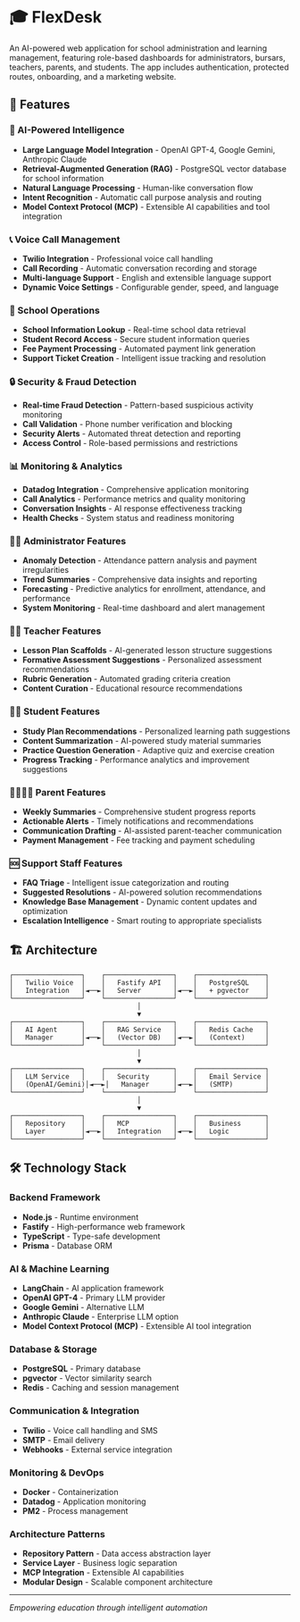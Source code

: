 # 🎓 FlexDesk

An AI-powered web application for school administration and learning management, featuring role-based dashboards for administrators, bursars, teachers, parents, and students. The app includes authentication, protected routes, onboarding, and a marketing website.


## 🚀 Features

### **🤖 AI-Powered Intelligence**
- **Large Language Model Integration** - OpenAI GPT-4, Google Gemini, Anthropic Claude
- **Retrieval-Augmented Generation (RAG)** - PostgreSQL vector database for school information
- **Natural Language Processing** - Human-like conversation flow
- **Intent Recognition** - Automatic call purpose analysis and routing
- **Model Context Protocol (MCP)** - Extensible AI capabilities and tool integration

### **📞 Voice Call Management**
- **Twilio Integration** - Professional voice call handling
- **Call Recording** - Automatic conversation recording and storage
- **Multi-language Support** - English and extensible language support
- **Dynamic Voice Settings** - Configurable gender, speed, and language

### **🏫 School Operations**
- **School Information Lookup** - Real-time school data retrieval
- **Student Record Access** - Secure student information queries
- **Fee Payment Processing** - Automated payment link generation
- **Support Ticket Creation** - Intelligent issue tracking and resolution

### **🔒 Security & Fraud Detection**
- **Real-time Fraud Detection** - Pattern-based suspicious activity monitoring
- **Call Validation** - Phone number verification and blocking
- **Security Alerts** - Automated threat detection and reporting
- **Access Control** - Role-based permissions and restrictions

### **📊 Monitoring & Analytics**
- **Datadog Integration** - Comprehensive application monitoring
- **Call Analytics** - Performance metrics and quality monitoring
- **Conversation Insights** - AI response effectiveness tracking
- **Health Checks** - System status and readiness monitoring

### **👨‍💼 Administrator Features**
- **Anomaly Detection** - Attendance pattern analysis and payment irregularities
- **Trend Summaries** - Comprehensive data insights and reporting
- **Forecasting** - Predictive analytics for enrollment, attendance, and performance
- **System Monitoring** - Real-time dashboard and alert management

### **👩‍🏫 Teacher Features**
- **Lesson Plan Scaffolds** - AI-generated lesson structure suggestions
- **Formative Assessment Suggestions** - Personalized assessment recommendations
- **Rubric Generation** - Automated grading criteria creation
- **Content Curation** - Educational resource recommendations

### **👨‍🎓 Student Features**
- **Study Plan Recommendations** - Personalized learning path suggestions
- **Content Summarization** - AI-powered study material summaries
- **Practice Question Generation** - Adaptive quiz and exercise creation
- **Progress Tracking** - Performance analytics and improvement suggestions

### **👨‍👩‍👧‍👦 Parent Features**
- **Weekly Summaries** - Comprehensive student progress reports
- **Actionable Alerts** - Timely notifications and recommendations
- **Communication Drafting** - AI-assisted parent-teacher communication
- **Payment Management** - Fee tracking and payment scheduling

### **🆘 Support Staff Features**
- **FAQ Triage** - Intelligent issue categorization and routing
- **Suggested Resolutions** - AI-powered solution recommendations
- **Knowledge Base Management** - Dynamic content updates and optimization
- **Escalation Intelligence** - Smart routing to appropriate specialists

## 🏗️ Architecture

```
┌─────────────────┐    ┌─────────────────┐    ┌─────────────────┐
│   Twilio Voice  │    │   Fastify API   │    │   PostgreSQL    │
│   Integration   │◄──►│   Server        │◄──►│   + pgvector    │
└─────────────────┘    └─────────────────┘    └─────────────────┘
                                │
                                ▼
┌─────────────────┐    ┌─────────────────┐    ┌─────────────────┐
│   AI Agent      │    │   RAG Service   │    │   Redis Cache   │
│   Manager       │◄──►│   (Vector DB)   │◄──►│   (Context)     │
└─────────────────┘    └─────────────────┘    └─────────────────┘
                                │
                                ▼
┌─────────────────┐    ┌─────────────────┐    ┌─────────────────┐
│   LLM Service   │    │   Security      │    │   Email Service │
│   (OpenAI/Gemini)│◄──►│   Manager      │◄──►│   (SMTP)        │
└─────────────────┘    └─────────────────┘    └─────────────────┘
                                │
                                ▼
┌─────────────────┐    ┌─────────────────┐    ┌─────────────────┐
│   Repository    │    │   MCP           │    │   Business      │
│   Layer         │◄──►│   Integration   │◄──►│   Logic         │
└─────────────────┘    └─────────────────┘    └─────────────────┘
```

## 🛠️ Technology Stack

### **Backend Framework**
- **Node.js** - Runtime environment
- **Fastify** - High-performance web framework
- **TypeScript** - Type-safe development
- **Prisma** - Database ORM

### **AI & Machine Learning**
- **LangChain** - AI application framework
- **OpenAI GPT-4** - Primary LLM provider
- **Google Gemini** - Alternative LLM
- **Anthropic Claude** - Enterprise LLM option
- **Model Context Protocol (MCP)** - Extensible AI tool integration

### **Database & Storage**
- **PostgreSQL** - Primary database
- **pgvector** - Vector similarity search
- **Redis** - Caching and session management

### **Communication & Integration**
- **Twilio** - Voice call handling and SMS
- **SMTP** - Email delivery
- **Webhooks** - External service integration

### **Monitoring & DevOps**
- **Docker** - Containerization
- **Datadog** - Application monitoring
- **PM2** - Process management

### **Architecture Patterns**
- **Repository Pattern** - Data access abstraction layer
- **Service Layer** - Business logic separation
- **MCP Integration** - Extensible AI capabilities
- **Modular Design** - Scalable component architecture

---

*Empowering education through intelligent automation* 
